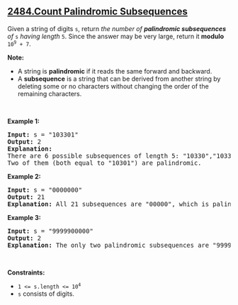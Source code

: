 ## [2484.Count Palindromic Subsequences](https://leetcode.com/problems/count-palindromic-subsequences/)
<p>Given a string of digits <code>s</code>, return <em>the number of <strong>palindromic subsequences</strong> of</em> <code>s</code><em> having length </em><code>5</code>. Since the answer may be very large, return it <strong>modulo</strong> <code>10<sup>9</sup> + 7</code>.</p>

<p><strong>Note:</strong></p>

<ul>
	<li>A string is <strong>palindromic</strong> if it reads the same forward and backward.</li>
	<li>A <strong>subsequence</strong> is a string that can be derived from another string by deleting some or no characters without changing the order of the remaining characters.</li>
</ul>

<p>&nbsp;</p>
<p><strong class="example">Example 1:</strong></p>

<pre>
<strong>Input:</strong> s = &quot;103301&quot;
<strong>Output:</strong> 2
<strong>Explanation:</strong> 
There are 6 possible subsequences of length 5: &quot;10330&quot;,&quot;10331&quot;,&quot;10301&quot;,&quot;10301&quot;,&quot;13301&quot;,&quot;03301&quot;. 
Two of them (both equal to &quot;10301&quot;) are palindromic.
</pre>

<p><strong class="example">Example 2:</strong></p>

<pre>
<strong>Input:</strong> s = &quot;0000000&quot;
<strong>Output:</strong> 21
<strong>Explanation:</strong> All 21 subsequences are &quot;00000&quot;, which is palindromic.
</pre>

<p><strong class="example">Example 3:</strong></p>

<pre>
<strong>Input:</strong> s = &quot;9999900000&quot;
<strong>Output:</strong> 2
<strong>Explanation:</strong> The only two palindromic subsequences are &quot;99999&quot; and &quot;00000&quot;.
</pre>

<p>&nbsp;</p>
<p><strong>Constraints:</strong></p>

<ul>
	<li><code>1 &lt;= s.length &lt;= 10<sup>4</sup></code></li>
	<li><code>s</code> consists of digits.</li>
</ul>
